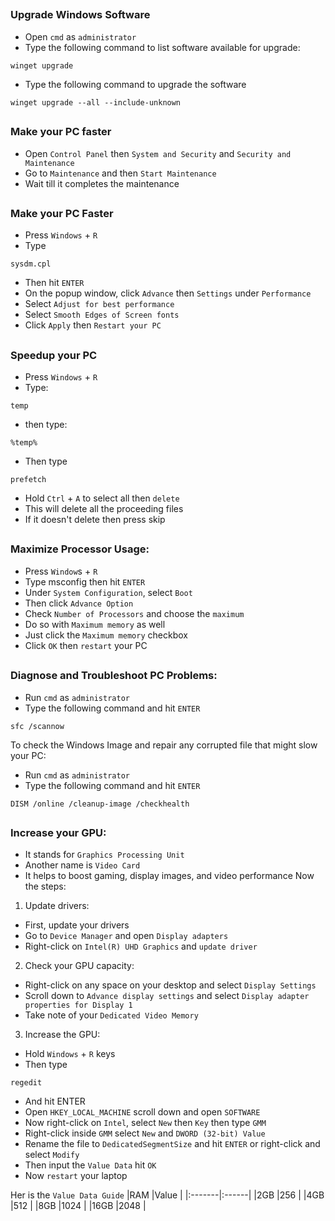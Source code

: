 ##
### Upgrade Windows Software 
- Open `cmd` as `administrator` 
- Type the following command to list software available for upgrade:
```
winget upgrade
``` 
- Type the following command to upgrade the software 
```
winget upgrade --all --include-unknown     
```
## 
### Make your PC faster 
- Open `Control Panel` then `System and Security` and `Security and Maintenance` 
- Go to `Maintenance` and then `Start Maintenance`  
- Wait till it completes the maintenance 

## 
### Make your PC Faster 
- Press `Windows` + `R` 
- Type 
```
sysdm.cpl
```
- Then hit `ENTER`
- On the popup window, click `Advance` then `Settings` under `Performance` 
- Select `Adjust for best performance` 
- Select `Smooth Edges of Screen fonts` 
- Click `Apply` then `Restart your PC` 

##
### Speedup your PC 
- Press `Windows` + `R` 
- Type: 
```
temp
```
- then type:
```
%temp% 
```
- Then type 
```
prefetch 
```
- Hold `Ctrl` + `A` to select all then `delete` 
- This will delete all the proceeding files 
- If it doesn't delete then press skip 

##
### Maximize Processor Usage:  
- Press `Window`s + `R` 
- Type msconfig then hit `ENTER` 
- Under `System Configuration`, select `Boot` 
- Then click `Advance Option` 
- Check `Number of Processors` and choose the `maximum` 
- Do so with `Maximum memory` as well 
- Just click the `Maximum memory` checkbox  
- Click `OK` then `restart` your PC 

##

### Diagnose and Troubleshoot PC Problems:
- Run `cmd` as `administrator` 
- Type the following command and hit `ENTER` 
```
sfc /scannow 
```

To check the Windows Image and repair any corrupted file that might slow your PC:  
- Run `cmd` as `administrator` 
- Type the following command and hit `ENTER` 
```
DISM /online /cleanup-image /checkhealth
```
##

### Increase your GPU: 
- It stands for `Graphics Processing Unit` 
- Another name is `Video Card`
- It helps to boost gaming, display images, and video performance 
Now the steps: 
1) Update drivers: 
- First, update your drivers 
- Go to `Device Manager` and open `Display adapters` 
- Right-click on `Intel(R) UHD Graphics` and `update driver`
2) Check your GPU capacity: 
- Right-click on any space on your desktop and select `Display Settings` 
- Scroll down to `Advance display settings` and select `Display adapter properties for Display 1` 
- Take note of your `Dedicated Video Memory` 
3) Increase the GPU: 
- Hold `Windows` + `R` keys
- Then type 
```
regedit
``` 
- And hit ENTER 
- Open `HKEY_LOCAL_MACHINE` scroll down and open `SOFTWARE` 
- Now right-click on `Intel`, select `New` then `Key` then type `GMM`
- Right-click inside `GMM` select `New` and `DWORD (32-bit) Value` 
- Rename the file to `DedicatedSegmentSize` and hit `ENTER` or right-click and select `Modify` 
- Then input the `Value Data` hit `OK` 
- Now `restart` your laptop  

Her is the `Value Data Guide` 
|RAM     |Value  |
|:-------|:------|
|2GB     |256    |
|4GB     |512    |
|8GB     |1024   |
|16GB    |2048   | 
##
##